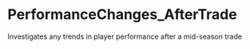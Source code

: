 # PerformanceChanges_AfterTrade
Investigates any trends in player performance after a mid-season trade
